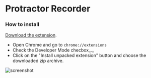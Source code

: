 Protractor Recorder
===================

### How to install
[Download the extension](https://github.com/katspaugh/protractor-recorder/archive/master.zip).

 * Open Chrome and go to `chrome://extensions`
 * Check the Developer Mode checbox_._
 * Click on the "Install unpacked extension" button and choose the downloaded zip archive.
 
![screenshot](https://cloud.githubusercontent.com/assets/381895/9569645/1a8b945a-4f71-11e5-9aa3-61221dfe567a.png)

